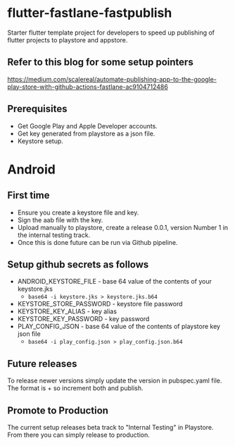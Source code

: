 # flutter-fastlane-fastpublish
Starter flutter template project for developers to speed up publishing of flutter projects to playstore and appstore.

## Refer to this blog for some setup pointers

https://medium.com/scalereal/automate-publishing-app-to-the-google-play-store-with-github-actions-fastlane-ac9104712486

## Prerequisites

- Get Google Play and Apple Developer accounts.
- Get key generated from playstore as a json file. 
- Keystore setup.


# Android

## First time

- Ensure you create a keystore file and key.
- Sign the aab file with the key.
- Upload manually to playstore, create a release 0.0.1, version Number 1 in the internal testing track.
- Once this is done future can be run via Github pipeline.


## Setup github secrets as follows

- ANDROID_KEYSTORE_FILE - base 64 value of the contents of your keystore.jks
  - ``` base64 -i keystore.jks > keystore.jks.b64 ```
- KEYSTORE_STORE_PASSWORD - keystore file password
- KEYSTORE_KEY_ALIAS - key alias
- KEYSTORE_KEY_PASSWORD - key password
- PLAY_CONFIG_JSON - base 64 value of the contents of playstore key json file
  - ``` base64 -i play_config.json > play_config.json.b64 ```

## Future releases

To release newer versions simply update the version in pubspec.yaml file. The format is <versionname>+<versionnumber> so increment both and publish.
  

## Promote to Production

The current setup releases beta track to "Internal Testing" in Playstore. From there you can simply release to production.
